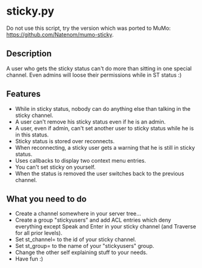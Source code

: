 # sticky.py

Do not use this script, try the version which was ported to MuMo: https://github.com/Natenom/mumo-sticky.

## Description
A user who gets the sticky status can't do more than sitting in one special channel.
Even admins will loose their permissions while in ST status :)

## Features
* While in sticky status, nobody can do anything else than talking in the sticky channel.
* A user can't remove his sticky status even if he is an admin.
* A user, even if admin, can't set another user to sticky status while he is in this status.
* Sticky status is stored over reconnects.
* When reconnecting, a sticky user gets a warning that he is still in sticky status.
* Uses callbacks to display two context menu entries.
* You can't set sticky on yourself.
* When the status is removed the user switches back to the previous channel.

## What you need to do
* Create a channel somewhere in your server tree...
* Create a group "stickyusers" and add ACL entries which deny everything except Speak and Enter in your sticky channel (and Traverse for all prior levels).
* Set st_channel= to the id of your sticky channel.
* Set st_group= to the name of your "stickyusers" group.
* Change the other self explaining stuff to your needs.
* Have fun :)

